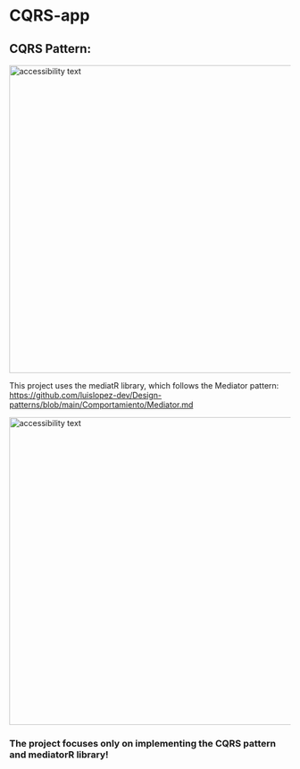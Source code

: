 # CQRS-app

## CQRS Pattern:
<img src="https://github.com/luislopez-dev/CQRS-app/assets/48783255/e237269f-7722-469e-a1a4-c92a832b0019" width="550" alt="accessibility text">

This project uses the mediatR library, which follows the Mediator pattern: https://github.com/luislopez-dev/Design-patterns/blob/main/Comportamiento/Mediator.md

<img src="https://github.com/luislopez-dev/CQRS-app/assets/48783255/5b8625dd-7e4f-426b-94c5-8292797e55ca" width="550" alt="accessibility text">

### The project focuses <strong>only</strong> on implementing the CQRS pattern and mediatorR library!
